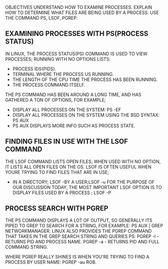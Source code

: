 OBJECTIVES
UNDERSTAND HOW TO EXAMINE PROCESSES.
EXPLAIN HOW TO DETERMINE WHAT FILES ARE BEING USED BY A PROCESS.
USE THE COMMAND PS, LSOF, PGREP.

EXAMINING PROCESSES WITH PS(PROCESS STATUS)
--
IN LINUX, THE PROCESS STATUS(PS) COMMAND IS USED TO VIEW PROCESSES; RUNNING WITH NO OPTIONS LISTS:
- PROCESS IDS(PIDS).
- TERMINAL WHERE THE PROCESS US RUNNING.
- THE LENGTH OF THE CPU TIME THE PROCESS HAS BEEN RUNNING.
- THE PROCESS COMMAND ITSELF.

THE PS COMMAND HAS BEEN AROUND A LONG TIME, AND HAS GATHERED A TON OF OPTIONS, FOR EXAMPLE;
- DISPLAY ALL PROCESSES ON THE SYSTEM: PS -EF
- DISPLAY ALL PROCESSES ON THE SYSTEM USING THE BSD SYNTAX: PS AUX
- PS AUX DISPLAYS MORE INFO SUCH AS PROCESS STATE.

FINDING FILES IN USE WITH THE LSOF COMMAND
--
THE LSOF COMMAND LISTS OPEN FILES; WHEN USED WITH NO OPTION, IT LISTS ALL OPEN FILES ON THE OS. LSOF IS OFTEN USEFUL WHEN YOURE TRYING TO FIND FILES THAT ARE IN USE;
- IN A DIRECTORY; LSOF <DIRECTORY>
-BY A USER;LSOF -u <USER>
 FOR THE PURPOSE OF OUR DISCUSSION TODAY, THE MOST IMPORTANT LSOF OPTION IS TO DISPLAY FILES USED BY A PROCESS ;
  LSOF -P <PID>

PROCESS SEARCH WITH PGREP
--
THE PS COMMAND DISPLAYS A LOT OF OUTPUT, SO GENERALLY ITS PIPED TO GREP TO SEARCH FOR A STRING, FOR EXAMPLE: PS AUX | GREP NETWORKMANAGER.
LINUX ALSO PROVIDES THE PGREP COMMAND THAT TAKES IN THE GREP SEARCH STRING AND QUERIES PS:
PGREP -l <STRING>- RETURNS PID AND PROCESS NAME.
PGREP -a <STRING>- RETURNS PID AND FULL COMMAND STRING.

WHERE PGREP REALLY SHINES IS WHEN YOU'RE TRYING TO FIND A PROCESS BY USER NAME:
PGREP -au ROB.


